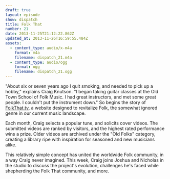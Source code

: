 ```yaml
---
draft: true
layout: episode
show: dispatch
title: Folk That
number: 21
date: 2013-11-25T21:12:22.862Z
updated_at: 2013-11-26T16:59:55.484Z
assets:
  - content_type: audio/x-m4a
    format: m4a
    filename: dispatch_21.m4a
  - content_type: audio/ogg
    format: ogg
    filename: dispatch_21.ogg
---
```

"About six or seven years ago I quit smoking, and needed to pick up a hobby," explains Craig Knutson. "I began taking guitar classes at the Old Town School of Folk Music. I had great instructors, and met some great people. I couldn't put the instrument down." So begins the story of [FolkThat.tv](http://folkthat.tv), a website designed to revitalize Folk, the somewhat ignored genre in our current music landscape.

Each month, Craig selects a popular tune, and solicits cover videos. The submitted videos are ranked by visitors, and the highest rated performance wins a prize. Older videos are archived under the "Old Folks" category, creating a library ripe with inspiration for seasoned and new musicians alike.

This relatively simple concept has united the worldwide Folk community, in a way Craig never imagined. This week, Craig joins Joshua and Nicholas in the studio to discuss the project's evolution, challenges he's faced while shepherding the Folk That community, and more.